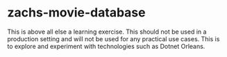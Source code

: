 # zachs-movie-database

This is above all else a learning exercise. This should not be used in a production setting and will not be used for any practical use cases. This is to explore and experiment with technologies such as Dotnet Orleans.
